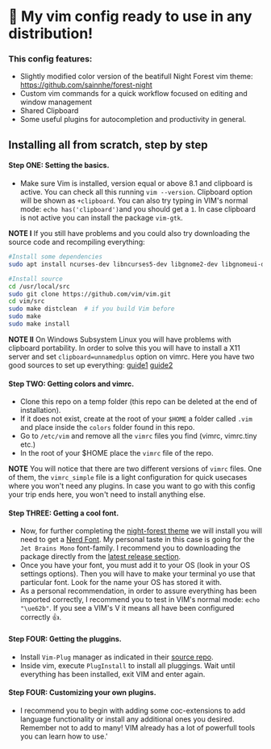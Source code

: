 # :rocket: My vim config ready to use in any distribution!

### This config features:

- Slightly modified color version of the beatifull Night Forest vim theme: https://github.com/sainnhe/forest-night
- Custom vim commands for a quick workflow focused on editing and window management
- Shared Clipboard
- Some useful plugins for autocompletion and productivity in general.

## Installing all from scratch, step by step

#### Step ONE: Setting the basics.
- Make sure Vim is installed, version equal or above 8.1 and clipboard is active. You can check all this running `vim --version`. Clipboard option will be shown as `+clipboard`. You can also try typing in VIM's normal mode: `echo has('clipboard')`and you should get a `1`. In case clipboard is not active you can install the package `vim-gtk`.

**NOTE I** If you still have problems and you could also try downloading the source code and recompiling everything:
```bash
#Install some dependencies
sudo apt install ncurses-dev libncurses5-dev libgnome2-dev libgnomeui-dev libgtk2.0-dev libatk1.0-dev libbonoboui2-dev libcairo2-dev libx11-dev libxpm-dev libxt-dev python-dev python3-dev ruby-dev lua5.1 lua5.1-dev libperl-dev

#Install source
cd /usr/local/src
sudo git clone https://github.com/vim/vim.git
cd vim/src
sudo make distclean  # if you build Vim before
sudo make
sudo make install
```
**NOTE II** On Windows Subsystem Linux you will have problems with clipboard portability. In order to solve this you will have to install a X11 server and set `clipboard=unnamedplus` option on vimrc. Here you have two good sources to set up everything:
[guide1](https://gist.github.com/necojackarc/02c3c81e1525bb5dc3561f378e921541)
[guide2](https://stackoverflow.com/questions/61110603/how-to-set-up-working-x11-forwarding-on-wsl2)

#### Step TWO: Getting colors and vimrc.
- Clone this repo on a temp folder (this repo can be deleted at the end of installation).
- If it does not exist, create at the root of your `$HOME` a folder called `.vim` and place inside the `colors` folder found in this repo.
- Go to `/etc/vim` and remove all the `vimrc` files you find (vimrc, vimrc.tiny etc.)
- In the root of your $HOME place the `vimrc` file of the repo.

**NOTE** You will notice that there are two different versions of `vimrc` files. One of them, the `vimrc_simple` file is a light configuration for quick usecases where you won't need any plugins. In case you want to go with this config your trip ends here, you won't need to install anything else.

#### Step THREE: Getting a cool font.
- Now, for further completing the [night-forest theme](https://github.com/sainnhe/forest-night) we will install you will need to get a [Nerd Font](https://github.com/ryanoasis/nerd-fonts). My personal taste in this case is going for the `Jet Brains Mono` font-family. I recommend you to downloading the package directly from the [latest release section](https://github.com/ryanoasis/nerd-fonts/releases/tag/v2.1.0).
- Once you have your font, you must add it to your OS (look in your OS settings options). Then you will have to make your terminal yo use that particular font. Look for the name your OS has stored it with.
- As a personal recommendation, in order to assure everything has been imported correctly, I recommend you to test in VIM's normal mode: `echo "\ue62b"`. If you see a VIM's V it means all have been configured correctly :thumbsup:.

#### Step FOUR: Getting the pluggins.
- Install `Vim-Plug` manager as indicated in their [source repo](https://github.com/junegunn/vim-plug). 
- Inside vim, execute `PlugInstall` to install all pluggings. Wait until everything has been installed, exit VIM and enter again.

#### Step FOUR: Customizing your own plugins.
- I recommend you to begin with adding some coc-extensions to add language functionality or install any additional ones you desired. Remember not to add to many! VIM already has a lot of powerfull tools you can learn how to use.'
